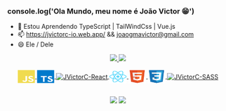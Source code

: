 ### console.log('Ola Mundo, meu nome é João Victor 😁')


- 🌱 Estou Aprendendo TypeScript | TailWindCss | Vue.js
- 📫 https://jvictorc-io.web.app/ && joaogmavictor@gmail.com
- 😄 Ele / Dele


<div align="center">
  <a href="https://jvictorc-io.web.app/">
  <img height="180em" src="https://github-readme-stats.vercel.app/api?username=JVictorC&show_icons=true&theme=dark&include_all_commits=true&count_private=true"/>
  <img height="180em" src="https://github-readme-stats.vercel.app/api/top-langs/?username=JVictorC&layout=compact&langs_count=7&theme=dark"/>
</div>
</div>
<div style="display: inline_block" align="center"><br>
  <img align="center" alt="JVictorC-Js" height="30" width="40" src="https://raw.githubusercontent.com/devicons/devicon/master/icons/javascript/javascript-plain.svg">
  <img align="center" alt="JVictorC-Ts" height="30" width="40" src="https://raw.githubusercontent.com/devicons/devicon/master/icons/typescript/typescript-plain.svg">
      <img align="center" alt="JVictorC-React" height="30" width="40" src="https://cdn.jsdelivr.net/gh/devicons/devicon/icons/vuejs/vuejs-original.svg">
    <img align="center" alt="JVictorC-React" height="30" width="40" src="https://raw.githubusercontent.com/devicons/devicon/master/icons/react/react-original.svg">
  <img align="center" alt="JVictorC-HTML" height="30" width="40" src="https://raw.githubusercontent.com/devicons/devicon/master/icons/html5/html5-original.svg">
  <img align="center" alt="JVictorC-CSS" height="30" width="40" src="https://raw.githubusercontent.com/devicons/devicon/master/icons/css3/css3-original.svg">
  <img height="30" align="center" width="40" alt="JVictorC-SASS"  src="https://cdn.jsdelivr.net/gh/devicons/devicon/icons/sass/sass-original.svg" />
</div>

##

<div align="center"> 
  <a href = "joaogmavictor@gmail.com"><img src="https://img.shields.io/badge/-Gmail-%23333?style=for-the-badge&logo=gmail&logoColor=white" target="_blank"></a>
  <a href="https://www.linkedin.com/in/joao-victor-02227a180/" target="_blank"><img src="https://img.shields.io/badge/-LinkedIn-%230077B5?style=for-the-badge&logo=linkedin&logoColor=white" target="_blank"></a> 
 
##  
  

